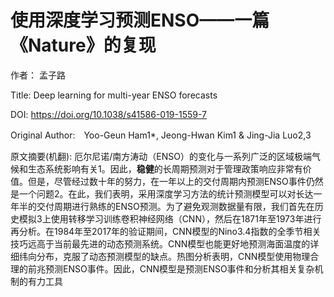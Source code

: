 # 使用深度学习预测ENSO——一篇《Nature》的复现

作者： 孟子路

Title: Deep learning for multi-year ENSO forecasts

DOI: https://doi.org/10.1038/s41586-019-1559-7

Original Author:　Yoo-Geun Ham1*, Jeong-Hwan Kim1 & Jing-Jia Luo2,3

原文摘要(机翻): 厄尔尼诺/南方涛动（ENSO）的变化与一系列广泛的区域极端气候和生态系统影响有关1。因此，**稳健**的长周期预测对于管理政策响应非常有价值。但是，尽管经过数十年的努力，在一年以上的交付周期内预测ENSO事件仍然是一个问题2。在此，我们表明，采用深度学习方法的统计预测模型可以对长达一年半的交付周期进行熟练的ENSO预测。为了避免观测数据量有限，我们首先在历史模拟3上使用转移学习训练卷积神经网络（CNN），然后在1871年至1973年进行再分析。在1984年至2017年的验证期间，CNN模型的Nino3.4指数的全季节相关技巧远高于当前最先进的动态预测系统。CNN模型也能更好地预测海面温度的详细纬向分布，克服了动态预测模型的缺点。热图分析表明，CNN模型使用物理合理的前兆预测ENSO事件。因此，CNN模型是预测ENSO事件和分析其相关复杂机制的有力工具 










